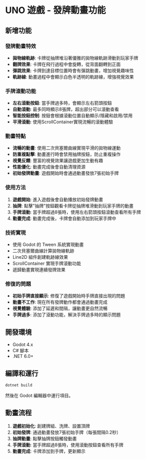 # UNO 遊戲 - 發牌動畫功能

## 新增功能

### 發牌動畫特效
- **拋物線軌跡**: 卡牌從抽牌堆沿著優雅的拋物線軌跡滑動到玩家手牌
- **翻牌效果**: 卡牌在飛行過程中會旋轉，從背面翻轉到正面
- **彈跳效果**: 卡牌到達目標位置時會有彈跳動畫，增加視覺趣味性
- **軌跡線**: 動畫過程中會顯示白色半透明的軌跡線，增強視覺效果

### 手牌滾動功能
- **左右滾動按鈕**: 當手牌過多時，會顯示左右箭頭按鈕
- **自動滾動**: 最多同時顯示8張牌，超出部分可以滾動查看
- **智能按鈕控制**: 按鈕會根據滾動位置自動顯示/隱藏和啟用/禁用
- **平滑滾動**: 使用ScrollContainer實現流暢的滾動體驗

### 動畫特點
- **流暢的動畫**: 使用二次貝塞爾曲線實現平滑的拋物線運動
- **防重複點擊**: 動畫進行時會禁用抽牌按鈕，防止重複操作
- **視覺反饋**: 豐富的視覺效果讓遊戲更加生動有趣
- **性能優化**: 動畫完成後會自動清理資源
- **初始發牌動畫**: 遊戲開始時會通過動畫發放7張初始手牌

### 使用方法
1. **遊戲開始**: 進入遊戲後會自動播放初始發牌動畫
2. **抽牌**: 點擊"抽牌"按鈕觀看卡牌從抽牌堆滑動到玩家手牌的動畫
3. **手牌滾動**: 當手牌超過8張時，使用左右箭頭按鈕滾動查看所有手牌
4. **動畫完成**: 動畫完成後，卡牌會自動添加到玩家手牌中

### 技術實現
- 使用 Godot 的 Tween 系統實現動畫
- 二次貝塞爾曲線計算拋物線軌跡
- Line2D 組件創建軌跡線效果
- ScrollContainer 實現手牌滾動功能
- 遞歸動畫實現連續發牌效果

### 修復的問題
- **初始手牌直接顯示**: 修復了遊戲開始時手牌直接出現的問題
- **動畫不工作**: 現在所有發牌動作都會通過動畫完成
- **視覺體驗**: 添加了延遲和間隔，讓動畫更自然流暢
- **手牌過多**: 添加了滾動功能，解決手牌過多時的顯示問題

## 開發環境
- Godot 4.x
- C# 腳本
- .NET 6.0+

## 編譯和運行
```bash
dotnet build
```
然後在 Godot 編輯器中運行項目。

## 動畫流程
1. **遊戲初始化**: 創建牌組、洗牌、設置頂牌
2. **初始發牌**: 通過動畫發放7張初始手牌（每張間隔0.2秒）
3. **抽牌動畫**: 點擊抽牌按鈕觸發動畫
4. **手牌滾動**: 當手牌超過8張時，使用滾動按鈕查看所有手牌
5. **動畫完成**: 卡牌添加到手牌，更新顯示 